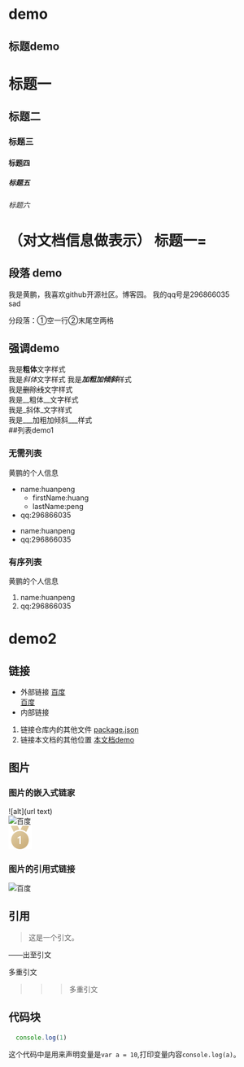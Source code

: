 # demo

## 标题demo
# 标题一
## 标题二
### 标题三
#### 标题四
##### 标题五
###### 标题六
（对文档信息做表示）
标题一= 
===
## 段落 demo

我是黄鹏，我喜欢github开源社区。博客园。
    我的qq号是296866035  
    sad

分段落：①空一行②末尾空两格
## 强调demo
我是**粗体**文字样式  
我是*斜体*文字样式
我是***加粗加倾斜***样式  
我是~~删除线~~文字样式  
我是__粗体__文字样式    
我是_斜体_文字样式  
我是___加粗加倾斜___样式  
##列表demo1

### 无需列表
黄鹏的个人信息
* name:huanpeng 
  - firstName:huang
  - lastName:peng
* qq:296866035
- name:huanpeng 
- qq:296866035
### 有序列表
黄鹏的个人信息
1. name:huanpeng 
2. qq:296866035

# demo2

## 链接
- 外部链接
[百度](http://www.baidu.com)  
[百度]
- 内部链接
 1.  链接仓库内的其他文件 [package.json](./src/pages/HelloWorld.vue)
 2. 链接本文档的其他位置 [本文档demo](README.md#demo2)


## 图片
### 图片的嵌入式链家
![alt](url text)  
![百度](https://www.baidu.com/img/bd_logo1.png?where=super "111")  
![百度](static/images/first.png "111")    

### 图片的引用式链接
![百度][baidu]

## 引用
> 这是一个引文。

——出至引文  

多重引文  
>>> 多重引文

## 代码块

```javascript
  console.log(1)
```
 这个代码中是用来声明变量是`var a = 10`,打印变量内容`console.log(a)`。


 [百度]: http://www.baidu.com
 [baidu]:https://www.baidu.com/img/bd_logo1.png?where=super

 [a]:111